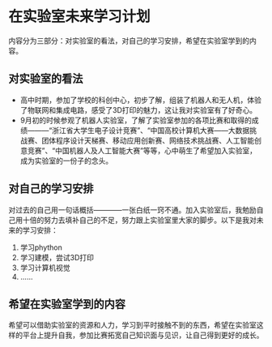 # **在实验室未来学习计划**
内容分为三部分：对实验室的看法，对自己的学习安排，希望在实验室学到的内容。
## 对实验室的看法
* 高中时期，参加了学校的科创中心，初步了解，组装了机器人和无人机，体验了物联网和集成电路，感受了3D打印的魅力，这让我对实验室有了好奇心。
* 9月初的时候参观了机器人实验室，了解了实验室参加的各项比赛和取得的成绩———“浙江省大学生电子设计竞赛”、“中国高校计算机大赛——大数据挑战赛、团体程序设计天梯赛、移动应用创新赛、网络技术挑战赛、人工智能创意竞赛”、“中国机器人及人工智能大赛”等等，心中萌生了希望加入实验室，成为实验室的一份子的念头。
## 对自己的学习安排
对过去的自己用一句话概括————一张白纸一窍不通。加入实验室后，我勉励自己用十倍的努力去填补自己的不足，努力跟上实验室里大家的脚步。以下是我对未来的学习安排：
1. 学习phython
2. 学习建模，尝试3D打印
3. 学习计算机视觉
4. ......
## 希望在实验室学到的内容
希望可以借助实验室的资源和人力，学习到平时接触不到的东西，希望在实验室这样的平台上提升自我，参加比赛拓宽自己知识面与见识，让自己得到更好的成长。
